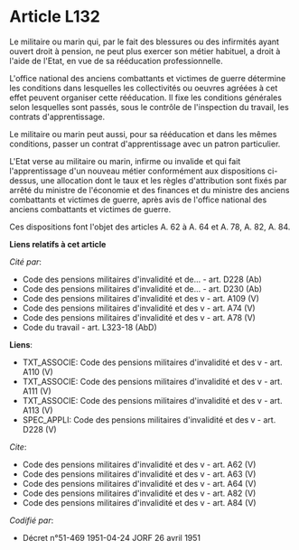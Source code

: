 # Article L132

Le militaire ou marin qui, par le fait des blessures ou des infirmités ayant ouvert droit à pension, ne peut plus exercer son
métier habituel, a droit à l'aide de l'Etat, en vue de sa rééducation professionnelle.

L'office national des anciens combattants et victimes de guerre détermine les conditions dans lesquelles les collectivités ou
oeuvres agréées à cet effet peuvent organiser cette rééducation. Il fixe les conditions générales selon lesquelles sont
passés, sous le contrôle de l'inspection du travail, les contrats d'apprentissage.

Le militaire ou marin peut aussi, pour sa rééducation et dans les mêmes conditions, passer un contrat d'apprentissage avec un
patron particulier.

L'Etat verse au militaire ou marin, infirme ou invalide et qui fait l'apprentissage d'un nouveau métier conformément aux
dispositions ci-dessus, une allocation dont le taux et les règles d'attribution sont fixés par arrêté du ministre de
l'économie et des finances et du ministre des anciens combattants et victimes de guerre, après avis de l'office national des
anciens combattants et victimes de guerre.

Ces dispositions font l'objet des articles A. 62 à A. 64 et A. 78, A. 82, A. 84.

**Liens relatifs à cet article**

_Cité par_:

  - Code des pensions militaires d'invalidité et de... - art. D228 (Ab)
  - Code des pensions militaires d'invalidité et de... - art. D230 (Ab)
  - Code des pensions militaires d'invalidité et des v - art. A109 (V)
  - Code des pensions militaires d'invalidité et des v - art. A74 (V)
  - Code des pensions militaires d'invalidité et des v - art. A78 (V)
  - Code du travail - art. L323-18 (AbD)

**Liens**:

  - TXT_ASSOCIE: Code des pensions militaires d'invalidité et des v - art. A110 (V)
  - TXT_ASSOCIE: Code des pensions militaires d'invalidité et des v - art. A111 (V)
  - TXT_ASSOCIE: Code des pensions militaires d'invalidité et des v - art. A113 (V)
  - SPEC_APPLI: Code des pensions militaires d'invalidité et des v - art. D228 (V)

_Cite_:

  - Code des pensions militaires d'invalidité et des v - art. A62 (V)
  - Code des pensions militaires d'invalidité et des v - art. A63 (V)
  - Code des pensions militaires d'invalidité et des v - art. A64 (V)
  - Code des pensions militaires d'invalidité et des v - art. A82 (V)
  - Code des pensions militaires d'invalidité et des v - art. A84 (V)

_Codifié par_:

  - Décret n°51-469 1951-04-24 JORF 26 avril 1951

